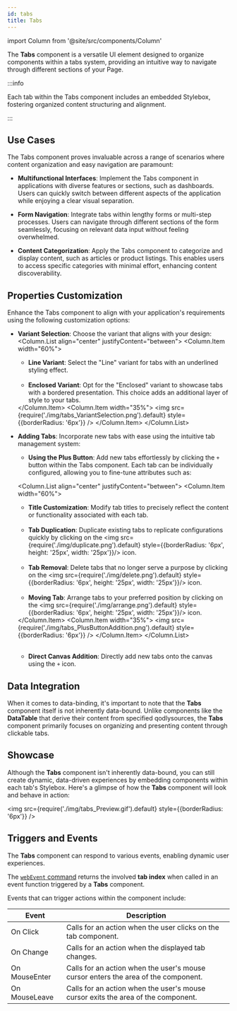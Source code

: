 ```yaml
---
id: tabs
title: Tabs
---
```

import Column from '@site/src/components/Column'


The **Tabs** component is a versatile UI element designed to organize components within a tabs system, providing an intuitive way to navigate through different sections of your Page.


:::info 

Each tab within the Tabs component includes an embedded Stylebox, fostering organized content structuring and alignment. 

:::


## Use Cases

The Tabs component proves invaluable across a range of scenarios where content organization and easy navigation are paramount:

- **Multifunctional Interfaces**: Implement the Tabs component in applications with diverse features or sections, such as dashboards. Users can quickly switch between different aspects of the application while enjoying a clear visual separation.

- **Form Navigation**: Integrate tabs within lengthy forms or multi-step processes. Users can navigate through different sections of the form seamlessly, focusing on relevant data input without feeling overwhelmed.

- **Content Categorization**: Apply the Tabs component to categorize and display content, such as articles or product listings. This enables users to access specific categories with minimal effort, enhancing content discoverability.


## Properties Customization

Enhance the Tabs component to align with your application's requirements using the following customization options:

- **Variant Selection**: Choose the variant that aligns with your design:
    <Column.List align="center" justifyContent="between">
        <Column.Item width="60%">
            <ul>
                <li><strong>Line Variant</strong>: Select the "Line" variant for tabs with an underlined styling effect.</li> &nbsp;
                <li><strong>Enclosed Variant</strong>: Opt for the "Enclosed" variant to showcase tabs with a bordered presentation. This choice adds an additional layer of style to your tabs.</li> 
            </ul>
        </Column.Item>
        <Column.Item width="35%">
            <img src={require('./img/tabs_VariantSelection.png').default} style={{borderRadius: '6px'}} />
        </Column.Item>
    </Column.List>

- **Adding Tabs**: Incorporate new tabs with ease using the intuitive tab management system:

    - **Using the Plus Button**: Add new tabs effortlessly by clicking the `+` button within the Tabs component. Each tab can be individually configured, allowing you to fine-tune attributes such as:

    <Column.List align="center" justifyContent="between">
        <Column.Item width="60%">
            <ul>
                <li><strong>Title Customization</strong>: Modify tab titles to precisely reflect the content or functionality associated with each tab.</li> &nbsp;
                <li><strong>Tab Duplication</strong>: Duplicate existing tabs to replicate configurations quickly by clicking on the <img src={require('./img/duplicate.png').default} style={{borderRadius: '6px', height: '25px', width: '25px'}}/> icon.</li> &nbsp;
                <li><strong>Tab Removal</strong>: Delete tabs that no longer serve a purpose by clicking on the <img src={require('./img/delete.png').default} style={{borderRadius: '6px', height: '25px', width: '25px'}}/> icon.</li> &nbsp;
                <li><strong>Moving Tab</strong>:  Arrange tabs to your preferred position by clicking on the <img src={require('./img/arrange.png').default} style={{borderRadius: '6px', height: '25px', width: '25px'}}/> icon.</li>
            </ul>
        </Column.Item>
        <Column.Item width="35%">
            <img src={require('./img/tabs_PlusButtonAddition.png').default} style={{borderRadius: '6px'}} />
        </Column.Item>
    </Column.List>

    <br/>

    - **Direct Canvas Addition**: Directly add new tabs onto the canvas using the <code>+</code> icon.


## Data Integration

When it comes to data-binding, it's important to note that the **Tabs** component itself is not inherently data-bound. Unlike components like the **DataTable** that derive their content from specified qodlysources, the **Tabs** component primarily focuses on organizing and presenting content through clickable tabs.

## Showcase

Although the **Tabs** component isn't inherently data-bound, you can still create dynamic, data-driven experiences by embedding components within each tab's Stylebox. Here's a glimpse of how the **Tabs** component will look and behave in action:

<img src={require('./img/tabs_Preview.gif').default} style={{borderRadius: '6px'}} />


## Triggers and Events

The **Tabs** component can respond to various events, enabling dynamic user experiences.

The [`webEvent` command](../../../language/commands/webEvent) returns the involved **tab index** when called in an event function triggered by a **Tabs** component.

Events that can trigger actions within the component include:

|Event|Description|
|---|---|
|On Click| Calls for an action when the user clicks on the tab component. |
|On Change| Calls for an action when the displayed tab changes. |
|On MouseEnter| Calls for an action when the user's mouse cursor enters the area of the component. |
|On MouseLeave| Calls for an action when the user's mouse cursor exits the area of the component. |